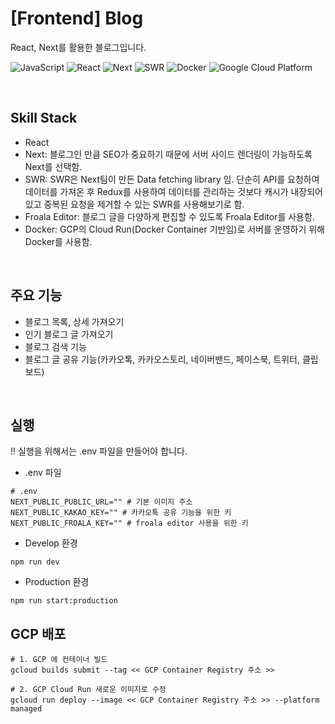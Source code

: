 # [Frontend] Blog

React, Next를 활용한 블로그입니다. 


<p>

  <img alt="JavaScript" src="https://img.shields.io/badge/-JavaScript-F7DF1E?style=flat-square&logo=JavaScript&logoColor=black" />

  <img alt="React" src="https://img.shields.io/badge/-React-61DAFB?style=flat-square&logo=react&logoColor=black" />

  <img alt="Next" src="https://img.shields.io/badge/-Next-000000?style=flat-square&logo=Next.js&logoColor=white" />

  <img alt="SWR" src="https://img.shields.io/badge/-SWR-414141?style=flat-square" />

  <img alt="Docker" src="https://img.shields.io/badge/-Docker-2496ED?style=flat-square&logo=docker&logoColor=white" />

  <img alt="Google Cloud Platform" src="https://img.shields.io/badge/-Google_Cloud_Platform-4285F4?style=flat-square&logo=google-cloud&logoColor=white" />

</p>

<br/>


## Skill Stack

- React
- Next: 블로그인 만큼 SEO가 중요하기 때문에 서버 사이드 렌더링이 가능하도록 Next를 선택함.
- SWR: SWR은 Next팀이 만든 Data fetching library 임. 단순히 API를 요청하여 데이터를 가져온 후 Redux를 사용하여 데이터를 관리하는 것보다 캐시가 내장되어 있고 중복된 요청을 제거할 수 있는 SWR를 사용해보기로 함.
- Froala Editor: 블로그 글을 다양하게 편집할 수 있도록 Froala Editor를 사용함.
- Docker: GCP의 Cloud Run(Docker Container 기반임)로 서버를 운영하기 위해 Docker를 사용함.

<br/>


## 주요 기능

- 블로그 목록, 상세 가져오기
- 인기 블로그 글 가져오기
- 블로그 검색 기능
- 블로그 글 공유 기능(카카오톡, 카카오스토리, 네이버밴드, 페이스북, 트위터, 클립보드)

<br/>


## 실행

!! 실행을 위해서는 .env 파일을 만들어야 합니다.

- .env 파일

```
# .env
NEXT_PUBLIC_PUBLIC_URL="" # 기본 이미지 주소
NEXT_PUBLIC_KAKAO_KEY="" # 카카오톡 공유 기능을 위한 키
NEXT_PUBLIC_FROALA_KEY="" # froala editor 사용을 위한 키

```


- Develop 환경

```
npm run dev
```


- Production 환경

```
npm run start:production
```


## GCP 배포
```
# 1. GCP 에 컨테이너 빌드
gcloud builds submit --tag << GCP Container Registry 주소 >> 

# 2. GCP Cloud Run 새로운 이미지로 수정
gcloud run deploy --image << GCP Container Registry 주소 >> --platform managed
```
<br/>
